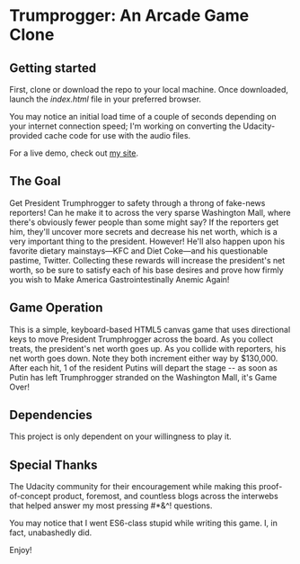 Trumprogger: An Arcade Game Clone
===============================

## Getting started

First, clone or download the repo to your local machine. Once downloaded, launch the <em>index.html</em> file in your preferred browser. 

You may notice an initial load time of a couple of seconds depending on your internet connection speed; I'm working on converting the Udacity-provided cache code for use with the audio files. 

For a live demo, check out [my site](http://jasonmwhite.com/trumphrogger/index.html). 

## The Goal

Get President Trumphrogger to safety through a throng of fake-news reporters! Can he make it to across the very sparse Washington Mall, where there's obviously fewer people than some might say? If the reporters get him, they'll uncover more secrets and decrease his net worth, which is a very important thing to the president. However! He'll also happen upon his favorite dietary mainstays—KFC and Diet Coke—and his questionable pastime, Twitter. Collecting these rewards will increase the president's net worth, so be sure to satisfy each of his base desires and prove how firmly you wish to Make America Gastrointestinally Anemic Again!

## Game Operation

This is a simple, keyboard-based HTML5 canvas game that uses directional keys to move President Trumphrogger across the board. As you collect treats, the president's net worth goes up. As you collide with reporters, his net worth goes down. Note they both increment either way by $130,000. After each hit, 1 of the resident Putins will depart the stage -- as soon as Putin has left Trumphrogger stranded on the Washington Mall, it's Game Over!

## Dependencies

This project is only dependent on your willingness to play it. 

## Special Thanks

The Udacity community for their encouragement while making this proof-of-concept product, foremost, and countless blogs across the interwebs that helped answer my most pressing #*&^! questions. 

You may notice that I went ES6-class stupid while writing this game. I, in fact, unabashedly did. 

Enjoy!
